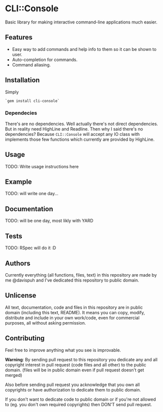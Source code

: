 # CLI::Console


Basic library for making interactive command-line applications much easier.


## Features

* Easy way to add commands and help info to them so it can be shown to user.
* Auto-completion for commands.
* Command aliasing.


## Installation

Simply

    `gem install cli-console`

### Dependecies

There's are no dependencies.
Well actually there's not direct dependencies.
But in reality need HighLine and Readline.
Then why I said there's no dependencies?
Because `CLI::Console` will accept any IO class with implements those few functions which currently are provided by HighLine.


## Usage

TODO: Write usage instructions here


## Example

TODO: will write one day...


## Documentation

TODO: will be one day, most likly with YARD


## Tests

TODO: RSpec will do it :D

## Authors

Currently everything (all functions, files, text) in this repository are made by me @davispuh and I've dedicated this repository to public domain.


## Unlicense

All text, documentation, code and files in this repository are in public domain (including this text, README).
It means you can copy, modify, distribute and include in your own work/code, even for commercial purposes, all without asking permission.


## Contributing

Feel free to improve anything what you see is improvable.


**Warning**: By sending pull request to this repository you dedicate any and all copyright interest in pull request (code files and all other) to the public domain. (files will be in public domain even if pull request doesn't get merged)

Also before sending pull request you acknowledge that you own all copyrights or have authorization to dedicate them to public domain.

If you don't want to dedicate code to public domain or if you're not allowed to (eg. you don't own required copyrights) then DON'T send pull request.


